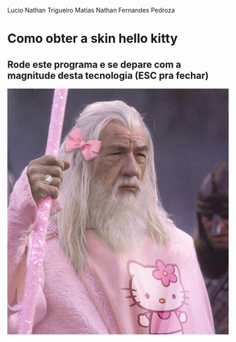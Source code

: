 Lucio Nathan Trigueiro Matias
Nathan Fernandes Pedroza

# Como obter a skin hello kitty

## Rode este programa e se depare com a magnitude desta tecnologia (ESC pra fechar)

<img src="/input/gandalfrosa.jpeg" alt="gandalf skin hello kitty"></img>
